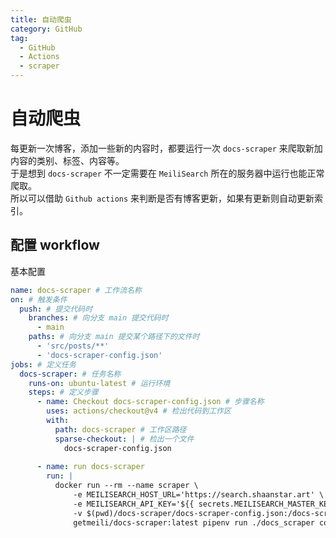 ```yaml
---
title: 自动爬虫
category: GitHub
tag:
  - GitHub
  - Actions
  - scraper
---
```


# 自动爬虫
每更新一次博客，添加一些新的内容时，都要运行一次 `docs-scraper` 来爬取新加内容的类别、标签、内容等。\
于是想到 `docs-scraper` 不一定需要在 `MeiliSearch` 所在的服务器中运行也能正常爬取。\
所以可以借助 `Github actions` 来判断是否有博客更新，如果有更新则自动更新索引。
## 配置 workflow
基本配置
```yaml
name: docs-scraper # 工作流名称
on: # 触发条件
  push: # 提交代码时
    branches: # 向分支 main 提交代码时
      - main
    paths: # 向分支 main 提交某个路径下的文件时
      - 'src/posts/**'
      - 'docs-scraper-config.json'
jobs: # 定义任务
  docs-scraper: # 任务名称
    runs-on: ubuntu-latest # 运行环境
    steps: # 定义步骤
      - name: Checkout docs-scraper-config.json # 步骤名称
        uses: actions/checkout@v4 # 检出代码到工作区
        with:
          path: docs-scraper # 工作区路径
          sparse-checkout: | # 检出一个文件
            docs-scraper-config.json
  
      - name: run docs-scraper
        run: |
          docker run --rm --name scraper \
              -e MEILISEARCH_HOST_URL='https://search.shaanstar.art' \
              -e MEILISEARCH_API_KEY='${{ secrets.MEILISEARCH_MASTER_KEY }}' \
              -v $(pwd)/docs-scraper/docs-scraper-config.json:/docs-scraper/config.json \
              getmeili/docs-scraper:latest pipenv run ./docs_scraper config.json
```

